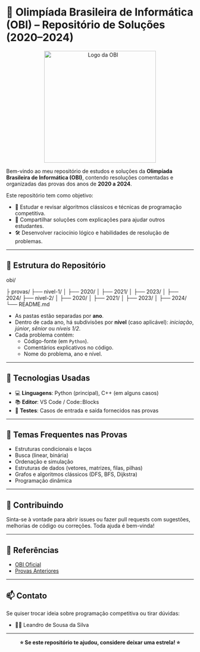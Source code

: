 # 🧠 Olimpíada Brasileira de Informática (OBI) – Repositório de Soluções (2020–2024)

<p align="center">
  <img src="[https://www.obi.org.br/images/topo/logo-obi.png](https://olimpiada.ic.unicamp.br/static/extras/misc/logo-obi2025-branco.svg)" width="300" alt="Logo da OBI">
</p>

Bem-vindo ao meu repositório de estudos e soluções da **Olimpíada Brasileira de Informática (OBI)**, contendo resoluções comentadas e organizadas das provas dos anos de **2020 a 2024**.

Este repositório tem como objetivo:
- 📘 Estudar e revisar algoritmos clássicos e técnicas de programação competitiva.
- 🧩 Compartilhar soluções com explicações para ajudar outros estudantes.
- 🛠️ Desenvolver raciocínio lógico e habilidades de resolução de problemas.

---

## 📁 Estrutura do Repositório

obi/

├ provas/
├── nivel-1/
│ ├── 2020/
│ ├── 2021/
│ ├── 2023/
│ ├── 2024/
├── nivel-2/
│ ├── 2020/
│ ├── 2021/
│ ├── 2023/
│ ├── 2024/
└── README.md


- As pastas estão separadas por **ano**.
- Dentro de cada ano, há subdivisões por **nível** (caso aplicável): *iniciação*, *júnior*, *sênior* ou *níveis 1/2*.
- Cada problema contém:
  - Código-fonte (em `Python`).
  - Comentários explicativos no código.
  - Nome do problema, ano e nível.

---

## 🚀 Tecnologias Usadas

- 💻 **Linguagens**: Python (principal), C++ (em alguns casos)
- 📚 **Editor**: VS Code / Code::Blocks
- 🧪 **Testes**: Casos de entrada e saída fornecidos nas provas

---

## 🧠 Temas Frequentes nas Provas

- Estruturas condicionais e laços
- Busca (linear, binária)
- Ordenação e simulação
- Estruturas de dados (vetores, matrizes, filas, pilhas)
- Grafos e algoritmos clássicos (DFS, BFS, Dijkstra)
- Programação dinâmica

---

## 🤝 Contribuindo

Sinta-se à vontade para abrir issues ou fazer pull requests com sugestões, melhorias de código ou correções. Toda ajuda é bem-vinda!

---

## 📌 Referências

- [OBI Oficial](https://www.obi.org.br/)
- [Provas Anteriores](https://olimpiada.ic.unicamp.br/pratique/p2/)

---

## 📫 Contato

Se quiser trocar ideia sobre programação competitiva ou tirar dúvidas:

- 🧑‍💻 Leandro de Sousa da Silva

---

<p align="center"><strong>⭐ Se este repositório te ajudou, considere deixar uma estrela! ⭐</strong></p>
